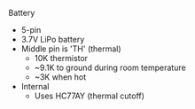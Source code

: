 

Battery
- 5-pin
- 3.7V LiPo battery
- Middle pin is 'TH' (thermal)
    - 10K thermistor
    - ~9.1K to ground during room temperature
    - ~3K when hot
- Internal
    - Uses HC77AY (thermal cutoff)

